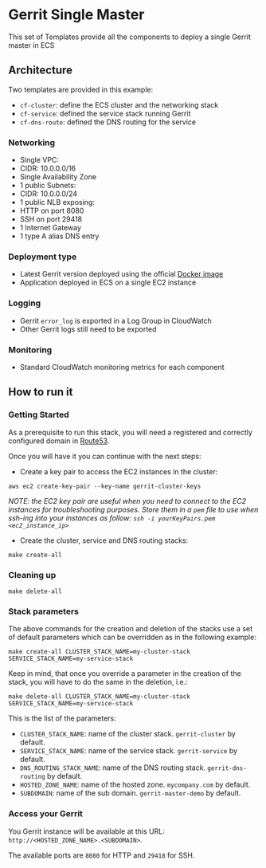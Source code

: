 # Gerrit Single Master

This set of Templates provide all the components to deploy a single Gerrit master
in ECS

## Architecture

Two templates are provided in this example:
* `cf-cluster`: define the ECS cluster and the networking stack
* `cf-service`: defined the service stack running Gerrit
* `cf-dns-route`: defined the DNS routing for the service

### Networking

* Single VPC:
 * CIDR: 10.0.0.0/16
* Single Availability Zone
* 1 public Subnets:
 * CIDR: 10.0.0.0/24
* 1 public NLB exposing:
 * HTTP on port 8080
 * SSH on port 29418
* 1 Internet Gateway
* 1 type A alias DNS entry

### Deployment type

* Latest Gerrit version deployed using the official [Docker image](https://hub.docker.com/r/gerritcodereview/gerrit)
* Application deployed in ECS on a single EC2 instance

### Logging

* Gerrit `error_log` is exported in a Log Group in CloudWatch
* Other Gerrit logs still need to be exported

### Monitoring

* Standard CloudWatch monitoring metrics for each component

## How to run it

### Getting Started

As a prerequisite to run this stack, you will need a registered and correctly
configured domain in [Route53](https://docs.aws.amazon.com/Route53/latest/DeveloperGuide/getting-started.html).

Once you will have it you can continue with the next steps:

* Create a key pair to access the EC2 instances in the cluster:

```
aws ec2 create-key-pair --key-name gerrit-cluster-keys
```

*NOTE: the EC2 key pair are useful when you need to connect to the EC2 instances
for troubleshooting purposes. Store them in a `pem` file to use when ssh-ing into your
instances as follow: `ssh -i yourKeyPairs.pem <ec2_instance_ip>`*

* Create the cluster, service and DNS routing stacks:

```
make create-all
```

### Cleaning up

```
make delete-all
```

### Stack parameters

The above commands for the creation and deletion of the stacks use a set of default
parameters which can be overridden as in the following example:

```
make create-all CLUSTER_STACK_NAME=my-cluster-stack SERVICE_STACK_NAME=my-service-stack
```

Keep in mind, that once you override a parameter in the creation of the stack,
you will have to do the same in the deletion, i.e.:

```
make delete-all CLUSTER_STACK_NAME=my-cluster-stack SERVICE_STACK_NAME=my-service-stack
```

This is the list of the parameters:

* `CLUSTER_STACK_NAME`: name of the cluster stack. `gerrit-cluster` by default.
* `SERVICE_STACK_NAME`: name of the service stack. `gerrit-service` by default.
* `DNS_ROUTING_STACK_NAME`: name of the DNS routing stack. `gerrit-dns-routing` by default.
* `HOSTED_ZONE_NAME`: name of the hosted zone. `mycompany.com` by default.
* `SUBDOMAIN`: name of the sub domain. `gerrit-master-demo` by default.

### Access your Gerrit

You Gerrit instance will be available at this URL: `http://<HOSTED_ZONE_NAME>.<SUBDOMAIN>`.

The available ports are `8080` for HTTP and `29418` for SSH.
